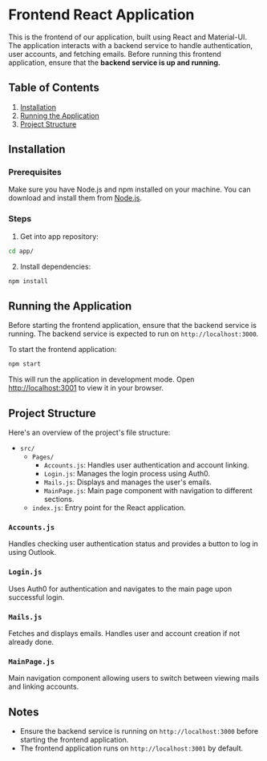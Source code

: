 # Frontend React Application

This is the frontend of our application, built using React and Material-UI. The application interacts with a backend service to handle authentication, user accounts, and fetching emails. Before running this frontend application, ensure that the **backend service is up and running.**

## Table of Contents

1. [Installation](#installation)
2. [Running the Application](#running-the-application)
3. [Project Structure](#project-structure)

## Installation

### Prerequisites

Make sure you have Node.js and npm installed on your machine. You can download and install them from [Node.js](https://nodejs.org/).

### Steps

1. Get into app repository:

```bash
cd app/
```

2. Install dependencies:

```bash
npm install
```

## Running the Application

Before starting the frontend application, ensure that the backend service is running. The backend service is expected to run on `http://localhost:3000`.

To start the frontend application:

```bash
npm start
```

This will run the application in development mode. Open [http://localhost:3001](http://localhost:3001) to view it in your browser.

## Project Structure

Here's an overview of the project's file structure:

- `src/`
  - `Pages/`
    - `Accounts.js`: Handles user authentication and account linking.
    - `Login.js`: Manages the login process using Auth0.
    - `Mails.js`: Displays and manages the user's emails.
    - `MainPage.js`: Main page component with navigation to different sections.
  - `index.js`: Entry point for the React application.

### `Accounts.js`

Handles checking user authentication status and provides a button to log in using Outlook. 

### `Login.js`

Uses Auth0 for authentication and navigates to the main page upon successful login.

### `Mails.js`

Fetches and displays emails. Handles user and account creation if not already done.

### `MainPage.js`

Main navigation component allowing users to switch between viewing mails and linking accounts.

## Notes

- Ensure the backend service is running on `http://localhost:3000` before starting the frontend application.
- The frontend application runs on `http://localhost:3001` by default.
